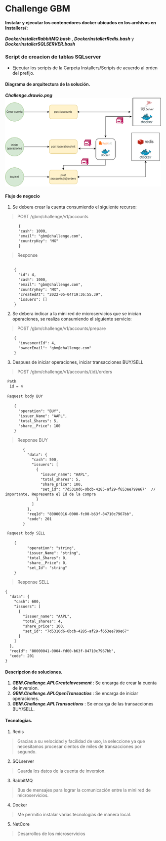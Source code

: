 # Challenge GBM

#### Instalar y ejecutar los contenedores docker ubicados en los archivos en Installers/:

**_DockerInstallerRabbitMQ.bash_** , **_DockerInstallerRedis.bash_** y **_DockerInstallerSQLSERVER.bash_**

### Script de creacion de tablas SQLserver

* Ejecutar los scripts de la Carpeta Installers/Scripts de acuerdo al orden del prefijo.

#### Diagrama de arquitectura de la solución.
**_Challenge.drawio.png_**
![alt text for screen readers](./Challenge.drawio.png "diagrama de arquitectura")

#### Flujo de negocio

1.  Se debera crear la cuenta consumiendo el siguiente recurso:

> POST /gbm/challenge/v1/accounts
```
	  {
	  "cash": 1000,
	  "email": "gbm@challenge.com",
	  "countryKey": "MX"
	  }
```
> Response
```

	{
	  "id": 4,
	  "cash": 1000,
	  "email": "gbm@challenge.com",
	  "countryKey": "MX",
	  "createdAt": "2022-05-04T19:36:55.39",
	  "issuers": []
	}
```

2.  Se debera indicar a la mini red de microservicios que se inician operaciones, se realiza consumiendo el siguiente servicio:

> POST /gbm/challenge/v1/accounts/prepare
```
	{
	  "invesmentId": 4,
	  "ownerEmail": "gbm@challenge.com"
	}
```
3.  Despues de iniciar operaciones, iniciar transacciones BUY/SELL


> POST /gbm/challenge/v1/accounts/{id}/orders
``` 
 Path
  id = 4

 Request body BUY

	{
	  "operation": "BUY",
	  "issuer_Name": "AAPL",
	  "total_Shares": 5,
	  "share__Price": 100
	}
```
> Response BUY
```
		{
		  "data": {
			"cash": 500,
			"issuers": [
			  {
				"issuer_name": "AAPL",
				"total_shares": 5,
				"share_price": 100,
				"set_id": "7d5310d6-0bcb-4285-af29-f653ee799e67"  // importante, Representa el Id de la compra
			  }
			]
		  },
		  "reqId": "80000016-0000-fc00-b63f-84710c7967bb",
		  "code": 201
		}
```

```
 Request body SELL

	{
		  "operation": "string",
		  "issuer_Name": "string",
		  "total_Shares": 0,
		  "share__Price": 0,
		  "set_Id": "string"
	}
```
> Response SELL
```
{
  "data": {
    "cash": 600,
    "issuers": [
      {
        "issuer_name": "AAPL",
        "total_shares": 4,
        "share_price": 100,
        "set_id": "7d5310d6-0bcb-4285-af29-f653ee799e67"
      }
    ]
  },
  "reqId": "80000041-0004-fd00-b63f-84710c7967bb",
  "code": 201
}
```
#### Descripcion de soluciones.

1. **_GBM.Challenge.API.CreateInvesment_** : 
 Se encarga de crear la cuenta de inversion.
2. **_GBM.Challenge.API.OpenTransactios_** : 
 Se encarga de iniciar operaciones.
3. **_GBM.Challenge.API.Transactions_** : 
 Se encarga de las transacciones BUY/SELL.

#### Tecnologías.

1. Redis
> Gracias a su velocidad y facilidad de uso, la seleccione ya que necesitamos procesar cientos de miles de transacciones por segundo.
2. SQLserver
> Guarda los datos de la cuenta de inversion.
3. RabbitMQ
> Bus de mensajes para lograr la comunicación entre la mini red de microservicios.
4. Docker
> Me permitio instalar varias tecnologías de manera local.
5. NetCore
> Desarrollos de los microservicios

